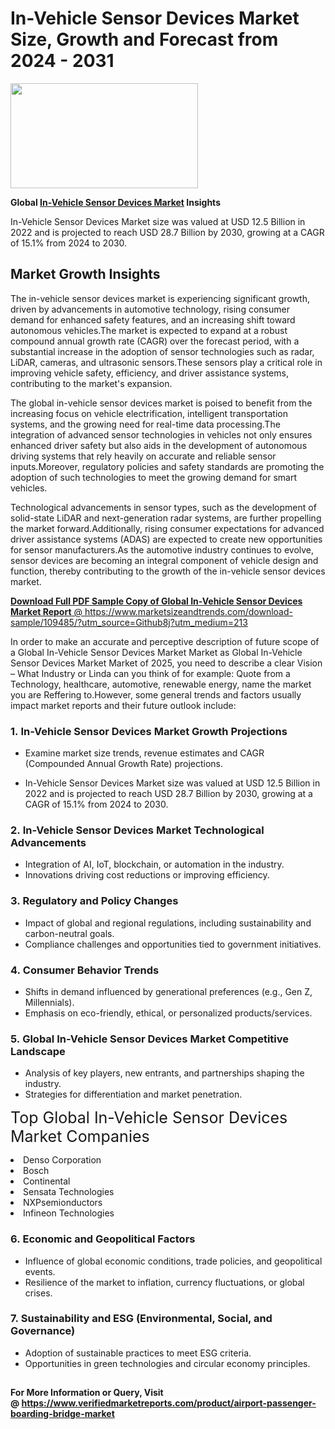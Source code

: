<H1>In-Vehicle Sensor Devices Market Size, Growth and Forecast from 2024 - 2031</H1><img class="aligncenter size-medium wp-image-584254" src="https://thirdeyenews.in/wp-content/uploads/2024/09/Global-Market-Research-300x168.jpeg" alt="" width="300" height="168" /><p><strong>Global&nbsp;<a href="https://www.marketsizeandtrends.com/download-sample/109485/?utm_source=Github8j?utm_medium=213">In-Vehicle Sensor Devices Market</a> Insights</strong></p><p>In-Vehicle Sensor Devices Market size was valued at USD 12.5 Billion in 2022 and is projected to reach USD 28.7 Billion by 2030, growing at a CAGR of 15.1% from 2024 to 2030.</p><p><h2>Market Growth Insights</h2> <p>The in-vehicle sensor devices market is experiencing significant growth, driven by advancements in automotive technology, rising consumer demand for enhanced safety features, and an increasing shift toward autonomous vehicles.The market is expected to expand at a robust compound annual growth rate (CAGR) over the forecast period, with a substantial increase in the adoption of sensor technologies such as radar, LiDAR, cameras, and ultrasonic sensors.These sensors play a critical role in improving vehicle safety, efficiency, and driver assistance systems, contributing to the market's expansion.</p> <p><a href="#"></a></p> <p>The global in-vehicle sensor devices market is poised to benefit from the increasing focus on vehicle electrification, intelligent transportation systems, and the growing need for real-time data processing.The integration of advanced sensor technologies in vehicles not only ensures enhanced driver safety but also aids in the development of autonomous driving systems that rely heavily on accurate and reliable sensor inputs.Moreover, regulatory policies and safety standards are promoting the adoption of such technologies to meet the growing demand for smart vehicles.</p> <p>Technological advancements in sensor types, such as the development of solid-state LiDAR and next-generation radar systems, are further propelling the market forward.Additionally, rising consumer expectations for advanced driver assistance systems (ADAS) are expected to create new opportunities for sensor manufacturers.As the automotive industry continues to evolve, sensor devices are becoming an integral component of vehicle design and function, thereby contributing to the growth of the in-vehicle sensor devices market.</p> <p><a href="#"></p><p><span class=""><strong>Download Full PDF Sample Copy of Global In-Vehicle Sensor Devices Market Report</strong> @ <a href="https://www.marketsizeandtrends.com/download-sample/109485/?utm_source=Github8j?utm_medium=213" target="_blank">https://www.marketsizeandtrends.com/download-sample/109485/?utm_source=Github8j?utm_medium=213</a></span></p><p>In order to make an accurate and perceptive description of future scope of a Global&nbsp;In-Vehicle Sensor Devices Market Market as Global&nbsp;In-Vehicle Sensor Devices Market Market of 2025, you need to describe a clear Vision &ndash; What Industry or Linda can you think of for example: Quote from a Technology, healthcare, automotive, renewable energy, name the market you are Reffering to.However, some general trends and factors usually impact market reports and their future outlook include:</p><h3>1.&nbsp;<strong>In-Vehicle Sensor Devices Market Growth Projections</strong></h3><ul><li>Examine market size trends, revenue estimates and CAGR (Compounded Annual Growth Rate) projections.</li><li><p>In-Vehicle Sensor Devices Market size was valued at USD 12.5 Billion in 2022 and is projected to reach USD 28.7 Billion by 2030, growing at a CAGR of 15.1% from 2024 to 2030.</p></li></ul><h3>2.&nbsp;<strong>In-Vehicle Sensor Devices Market Technological Advancements</strong></h3><ul><li>Integration of AI, IoT, blockchain, or automation in the industry.</li><li>Innovations driving cost reductions or improving efficiency.</li></ul><h3>3.&nbsp;<strong>Regulatory and Policy Changes</strong></h3><ul><li>Impact of global and regional regulations, including sustainability and carbon-neutral goals.</li><li>Compliance challenges and opportunities tied to government initiatives.</li></ul><h3>4.&nbsp;<strong>Consumer Behavior Trends</strong></h3><ul><li>Shifts in demand influenced by generational preferences (e.g., Gen Z, Millennials).</li><li>Emphasis on eco-friendly, ethical, or personalized products/services.</li></ul><h3>5.&nbsp;<strong>Global In-Vehicle Sensor Devices Market Competitive Landscape</strong></h3><ul><li>Analysis of key players, new entrants, and partnerships shaping the industry.</li><li>Strategies for differentiation and market penetration.</li></ul><p data-pm-slice="1 1 []"><span style="color: inherit; font-family: inherit; font-size: 25px;">Top Global In-Vehicle Sensor Devices Market Companies</span></p><div class="" data-test-id=""><p><li>Denso Corporation</li><li> Bosch</li><li> Continental</li><li> Sensata Technologies</li><li> NXPsemionductors</li><li> Infineon Technologies</li></p></div><h3>6.&nbsp;<strong>Economic and Geopolitical Factors</strong></h3><ul><li>Influence of global economic conditions, trade policies, and geopolitical events.</li><li>Resilience of the market to inflation, currency fluctuations, or global crises.</li></ul><h3>7.&nbsp;<strong>Sustainability and ESG (Environmental, Social, and Governance)</strong></h3><ul><li>Adoption of sustainable practices to meet ESG criteria.</li><li>Opportunities in green technologies and circular economy principles.</li></ul><h2><strong style="font-size: 14px;">For More Information or Query, Visit @&nbsp;</strong><a style="background-color: #ffffff; font-size: 14px;" href="https://www.marketsizeandtrends.com/report/in-vehicle-sensor-devices-market/" target="_blank">https://www.verifiedmarketreports.com/product/airport-passenger-boarding-bridge-market</a></h2>